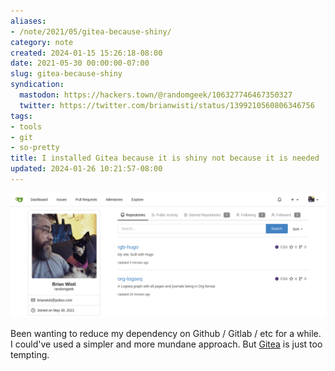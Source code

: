 ```yaml
---
aliases:
- /note/2021/05/gitea-because-shiny/
category: note
created: 2024-01-15 15:26:18-08:00
date: 2021-05-30 00:00:00-07:00
slug: gitea-because-shiny
syndication:
  mastodon: https://hackers.town/@randomgeek/106327746467350327
  twitter: https://twitter.com/brianwisti/status/1399210560806346756
tags:
- tools
- git
- so-pretty
title: I installed Gitea because it is shiny not because it is needed
updated: 2024-01-26 10:21:57-08:00
---
```


![attachments/img/2021/cover-2021-05-30.png](../../../attachments/img/2021/cover-2021-05-30.png)

Been wanting to reduce my dependency on Github / Gitlab / etc for a while. I could've used a simpler and more mundane approach. But [Gitea](https://gitea.io/) is just too tempting.
